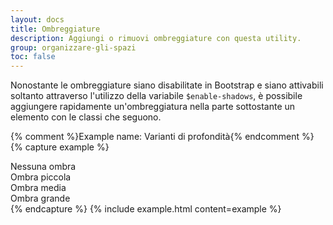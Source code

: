 ```yaml
---
layout: docs
title: Ombreggiature
description: Aggiungi o rimuovi ombreggiature con questa utility.
group: organizzare-gli-spazi
toc: false
---
```


Nonostante le ombreggiature siano disabilitate in Bootstrap e siano attivabili soltanto attraverso l'utilizzo della variabile `$enable-shadows`, è possibile aggiungere rapidamente un'ombreggiatura nella parte sottostante un elemento con le classi che seguono.

{% comment %}Example name: Varianti di profondità{% endcomment %}
{% capture example %}
<div class="shadow-none p-3 mb-5 bg-light">Nessuna ombra</div>
<div class="shadow-sm p-3 mb-5 bg-white">Ombra piccola</div>
<div class="shadow p-3 mb-5 bg-white">Ombra media</div>
<div class="shadow-lg p-3 mb-5 bg-white">Ombra grande</div>
{% endcapture %}
{% include example.html content=example %}
